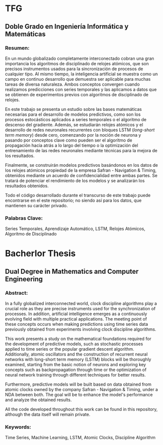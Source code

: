 # TFG 
## Doble Grado en Ingeniería Informática y Matemáticas

### Resumen:
En un mundo globalizado completamente interconectado cobran una gran importancia los algoritmos de disciplinado de relojes atómicos, que son precisos instrumentos usados para la sincronización de procesos de cualquier tipo. Al mismo tiempo, la inteligencia artificial se muestra como un campo en continuo desarrollo que demuestra ser aplicable para muchas tareas de diversa naturaleza. Ambos conceptos convergen cuando realizamos predicciones con series temporales y las aplicamos a datos que se obtienen de experimentos previos con algoritmos de disciplinado de relojes.

En este trabajo se presenta un estudio sobre las bases matemáticas necesarias para el desarrollo de modelos predictivos, como son los procesos estocásticos aplicados a series temporales o el algoritmo de descenso del gradiente. Además, se estudiarán relojes atómicos y el desarrollo de redes neuronales recurrentes con bloques LSTM (_long-short term memory_) desde cero, comenzando por la noción de neurona y pasando por conceptos clave como pueden ser el algoritmo de propagación hacia atrás a lo largo del tiempo o la optimización del entrenamiento de las redes neuronales mediante técnicas para la mejora de los resultados. 

Finalmente, se construirán modelos predictivos basándonos en los datos de los relojes atómicos propiedad de la empresa Safran - Navigation & Timing, obtenidos mediante un acuerdo de confidencialidad entre ambas partes. Se tratará de potenciar el rendimiento de los modelos y se analizarán los resultados obtenidos.

Todo el código desarrollado durante el transcurso de este trabajo puede encontrarse en el este repositorio; no siendo así para los datos, que mantienen su carácter privado.

### Palabras Clave:
Series Temporales, Aprendizaje Automático, LSTM, Relojes Atómicos, Algoritmo de Disciplinado



# Bacherlor Thesis
## Dual Degree in Mathematics and Computer Engineering

### Abstract:
In a fully globalized interconnected world, clock discipline algorithms play a crucial role as they are precise instruments used for the synchronization of processes. In addition, artificial intelligence emerges as a continuously evolving field with multiple practical applications. The meeting point of these concepts occurs when making predictions using time series data previously obtained from experiments involving clock discipline algorithms.

This work presents a study on the mathematical foundations required for the development of predictive models, such as stochastic processes applied to time series or the popular gradient descent algorithm. Additionally, atomic oscillators and the construction of recurrent neural networks with long-short term memory (LSTM) blocks will be thoroughly examined, starting from the basic notion of neurons and exploring key concepts such as backpropagation through time or the optimization of neural network training through different techniques for better results.

Furthermore, predictive models will be built based on data obtained from atomic clocks owned by the company Safran - Navigation & Timing, under a NDA between both. The goal will be to enhance the model's performance and analyze the obtained results.

All the code developed throughout this work can be found in this repository, although the data itself will remain private.

### Keywords:
Time Series, Machine Learning, LSTM, Atomic Clocks, Discipline Algorithm
